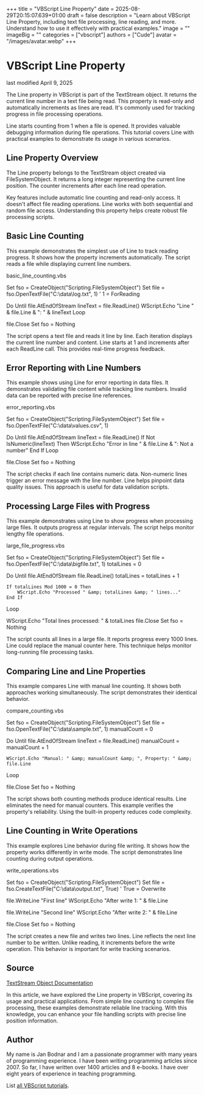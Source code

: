 +++
title = "VBScript Line Property"
date = 2025-08-29T20:15:07.639+01:00
draft = false
description = "Learn about VBScript Line Property, including text file processing, line reading, and more. Understand how to use it effectively with practical examples."
image = ""
imageBig = ""
categories = ["vbscript"]
authors = ["Cude"]
avatar = "/images/avatar.webp"
+++

# VBScript Line Property

last modified April 9, 2025

The Line property in VBScript is part of the TextStream
object. It returns the current line number in a text file being read. This
property is read-only and automatically increments as lines are read. It's
commonly used for tracking progress in file processing operations.

Line starts counting from 1 when a file is opened. It provides
valuable debugging information during file operations. This tutorial covers
Line with practical examples to demonstrate its usage in various
scenarios.

## Line Property Overview

The Line property belongs to the TextStream object
created via FileSystemObject. It returns a long integer representing
the current line position. The counter increments after each line read operation.

Key features include automatic line counting and read-only access. It doesn't
affect file reading operations. Line works with both sequential and
random file access. Understanding this property helps create robust file
processing scripts.

## Basic Line Counting

This example demonstrates the simplest use of Line to track reading
progress. It shows how the property increments automatically. The script reads a
file while displaying current line numbers.

basic_line_counting.vbs
  

Set fso = CreateObject("Scripting.FileSystemObject")
Set file = fso.OpenTextFile("C:\data\log.txt", 1) ' 1 = ForReading

Do Until file.AtEndOfStream
    lineText = file.ReadLine()
    WScript.Echo "Line " &amp; file.Line &amp; ": " &amp; lineText
Loop

file.Close
Set fso = Nothing

The script opens a text file and reads it line by line. Each iteration displays
the current line number and content. Line starts at 1 and increments
after each ReadLine call. This provides real-time progress feedback.

## Error Reporting with Line Numbers

This example shows using Line for error reporting in data files. It
demonstrates validating file content while tracking line numbers. Invalid data
can be reported with precise line references.

error_reporting.vbs
  

Set fso = CreateObject("Scripting.FileSystemObject")
Set file = fso.OpenTextFile("C:\data\values.csv", 1)

Do Until file.AtEndOfStream
    lineText = file.ReadLine()
    If Not IsNumeric(lineText) Then
        WScript.Echo "Error in line " &amp; file.Line &amp; ": Not a number"
    End If
Loop

file.Close
Set fso = Nothing

The script checks if each line contains numeric data. Non-numeric lines trigger
an error message with the line number. Line helps pinpoint data
quality issues. This approach is useful for data validation scripts.

## Processing Large Files with Progress

This example demonstrates using Line to show progress when
processing large files. It outputs progress at regular intervals. The script
helps monitor lengthy file operations.

large_file_progress.vbs
  

Set fso = CreateObject("Scripting.FileSystemObject")
Set file = fso.OpenTextFile("C:\data\bigfile.txt", 1)
totalLines = 0

Do Until file.AtEndOfStream
    file.ReadLine()
    totalLines = totalLines + 1
    
    If totalLines Mod 1000 = 0 Then
        WScript.Echo "Processed " &amp; totalLines &amp; " lines..."
    End If
Loop

WScript.Echo "Total lines processed: " &amp; totalLines
file.Close
Set fso = Nothing

The script counts all lines in a large file. It reports progress every 1000
lines. Line could replace the manual counter here. This technique
helps monitor long-running file processing tasks.

## Comparing Line and Line Properties

This example compares Line with manual line counting. It shows both
approaches working simultaneously. The script demonstrates their identical
behavior.

compare_counting.vbs
  

Set fso = CreateObject("Scripting.FileSystemObject")
Set file = fso.OpenTextFile("C:\data\sample.txt", 1)
manualCount = 0

Do Until file.AtEndOfStream
    lineText = file.ReadLine()
    manualCount = manualCount + 1
    
    WScript.Echo "Manual: " &amp; manualCount &amp; ", Property: " &amp; file.Line
Loop

file.Close
Set fso = Nothing

The script shows both counting methods produce identical results. Line
eliminates the need for manual counters. This example verifies the property's
reliability. Using the built-in property reduces code complexity.

## Line Counting in Write Operations

This example explores Line behavior during file writing. It shows
how the property works differently in write mode. The script demonstrates line
counting during output operations.

write_operations.vbs
  

Set fso = CreateObject("Scripting.FileSystemObject")
Set file = fso.CreateTextFile("C:\data\output.txt", True) ' True = Overwrite

file.WriteLine "First line"
WScript.Echo "After write 1: " &amp; file.Line

file.WriteLine "Second line"
WScript.Echo "After write 2: " &amp; file.Line

file.Close
Set fso = Nothing

The script creates a new file and writes two lines. Line reflects
the next line number to be written. Unlike reading, it increments before the
write operation. This behavior is important for write tracking scenarios.

## Source

[TextStream Object Documentation](https://learn.microsoft.com/en-us/previous-versions/windows/internet-explorer/ie-developer/scripting-articles/6kxy1a51(v=vs.84))

In this article, we have explored the Line property in VBScript,
covering its usage and practical applications. From simple line counting to
complex file processing, these examples demonstrate reliable line tracking. With
this knowledge, you can enhance your file handling scripts with precise line
position information.

## Author

My name is Jan Bodnar and I am a passionate programmer with many years of
programming experience. I have been writing programming articles since 2007. So
far, I have written over 1400 articles and 8 e-books. I have over eight years of
experience in teaching programming.

List [all VBScript tutorials](/vbscript/).